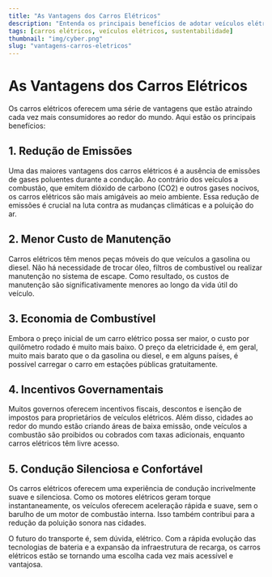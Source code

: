```yaml
---
title: "As Vantagens dos Carros Elétricos"
description: "Entenda os principais benefícios de adotar veículos elétricos"
tags: [carros elétricos, veículos elétricos, sustentabilidade]
thumbnail: "img/cyber.png"
slug: "vantagens-carros-eletricos"
---
```


# As Vantagens dos Carros Elétricos

Os carros elétricos oferecem uma série de vantagens que estão atraindo cada vez mais consumidores ao redor do mundo. Aqui estão os principais benefícios:

## 1. Redução de Emissões
Uma das maiores vantagens dos carros elétricos é a ausência de emissões de gases poluentes durante a condução. Ao contrário dos veículos a combustão, que emitem dióxido de carbono (CO2) e outros gases nocivos, os carros elétricos são mais amigáveis ao meio ambiente. Essa redução de emissões é crucial na luta contra as mudanças climáticas e a poluição do ar.

## 2. Menor Custo de Manutenção
Carros elétricos têm menos peças móveis do que veículos a gasolina ou diesel. Não há necessidade de trocar óleo, filtros de combustível ou realizar manutenção no sistema de escape. Como resultado, os custos de manutenção são significativamente menores ao longo da vida útil do veículo.

## 3. Economia de Combustível
Embora o preço inicial de um carro elétrico possa ser maior, o custo por quilômetro rodado é muito mais baixo. O preço da eletricidade é, em geral, muito mais barato que o da gasolina ou diesel, e em alguns países, é possível carregar o carro em estações públicas gratuitamente.

## 4. Incentivos Governamentais
Muitos governos oferecem incentivos fiscais, descontos e isenção de impostos para proprietários de veículos elétricos. Além disso, cidades ao redor do mundo estão criando áreas de baixa emissão, onde veículos a combustão são proibidos ou cobrados com taxas adicionais, enquanto carros elétricos têm livre acesso.

## 5. Condução Silenciosa e Confortável
Os carros elétricos oferecem uma experiência de condução incrivelmente suave e silenciosa. Como os motores elétricos geram torque instantaneamente, os veículos oferecem aceleração rápida e suave, sem o barulho de um motor de combustão interna. Isso também contribui para a redução da poluição sonora nas cidades.

O futuro do transporte é, sem dúvida, elétrico. Com a rápida evolução das tecnologias de bateria e a expansão da infraestrutura de recarga, os carros elétricos estão se tornando uma escolha cada vez mais acessível e vantajosa.

